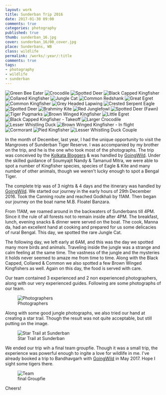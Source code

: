 ```yaml
---
layout: work
title: Sunderban Trip 2016
date: 2017-01-30 09:00
comments: true
categories: photography
published: true
thumb: sunderban_16.jpg
cover: sunderban_16/00_cover.jpg
place: Sunderbans, WB
class: wildlife
permalink: /works/:year/:title
comments: true
tags:
- photography
- wildlife
- sunderban
---
```


<p>
  <div class="fotorama" data-keyboard="true" data-arrows="true" data-click="true" data-swipe="true" data-autoplay="true" data-loop="true" data-allowfullscreen="native" data-nav="thumbs" data-fit="cover">
      <img src="/images/works/sunderban_16/001_green_bee_eater.jpg" alt="Green Bee Eater" data-caption="Green Bee Eater">
      <img src="/images/works/sunderban_16/002_crocodile.jpg" alt="Crocodile" data-caption="Crocodile">
      <img src="/images/works/sunderban_16/003_spotted_deer.jpg" alt="Spotted Deer" data-caption="Spotted Deer">
      <img src="/images/works/sunderban_16/004_black_capped_kingfisher.jpg" alt="Black Capped Kingfisher" data-caption="Black Capped Kingfisher">
      <img src="/images/works/sunderban_16/005_collared_kingfisher.jpg" alt="Collared Kingfisher" data-caption="Collared Kingfisher">
      <img src="/images/works/sunderban_16/006_jungle_cat.jpg" alt="Jungle Cat" data-caption="Jungle Cat">
      <img src="/images/works/sunderban_16/007_common_lapwing.jpg" alt="Common Redshank" data-caption="Common Redshank">
      <img src="/images/works/sunderban_16/008_great_egret.jpg" alt="Great Egret" data-caption="Great Egret">
      <img src="/images/works/sunderban_16/009_common_kingfisher.jpg" alt="Common Kingfisher" data-caption="Common Kingfisher">
      <img src="/images/works/sunderban_16/010_grey_headed_lapwing.jpg" alt="Grey Headed Lapwing" data-caption="Grey Headed Lapwing">
      <img src="/images/works/sunderban_16/011_crested_serpent_eagle.jpg" alt="Crested Serpent Eagle" data-caption="Crested Serpent Eagle">
      <img src="/images/works/sunderban_16/012_spotted_deer.jpg" alt="Spotted Deer" data-caption="Spotted Deer">
      <img src="/images/works/sunderban_16/013_brahmini_kite.jpg" alt="Brahminy Kite" data-caption="Brahminy Kite">
      <img src="/images/works/sunderban_16/014_red_junglefowl.jpg" alt="Red Junglefowl" data-caption="Red Junglefowl">
      <img src="/images/works/sunderban_16/014_spotted_deer_fawn.jpg" alt="Spotted Deer (Fawn)" data-caption="Spotted Deer (Fawn)">
      <img src="/images/works/sunderban_16/015_tiger_pugmarks.jpg" alt="Tiger Pugmarks" data-caption="Tiger Pugmarks">
      <img src="/images/works/sunderban_16/016_brown_winged_kingfisher.jpg" alt="Brown Winged Kingfisher" data-caption="Brown Winged Kingfisher">
      <img src="/images/works/sunderban_16/017_little_egret.jpg" alt="Little Egret" data-caption="Little Egret">
      <img src="/images/works/sunderban_16/018_black_capped_kingfisher_take_off.jpg" alt="Black Capped Kingfisher - Takeoff" data-caption="Black Capped Kingfisher - Takeoff">
      <img src="/images/works/sunderban_16/019_larger_crocodile.jpg" alt="Larger Crocodile" data-caption="Larger Crocodile">
      <img src="/images/works/sunderban_16/020_lesser_whistling_ducks.jpg" alt="Lesser Whistling Duck" data-caption="Lesser Whistling Duck">
      <img src="/images/works/sunderban_16/021_brown_winged_kingfisher_flight.jpg" alt="Brown Winged Kingfisher - In flight" data-caption="Brown Winged Kingfisher - In flight">
      <img src="/images/works/sunderban_16/022_cormorant.jpg" alt="Cormorant" data-caption="Cormorant">
      <img src="/images/works/sunderban_16/023_pied_kingfisher.jpg" alt="Pied Kingfisher" data-caption="Pied Kingfisher">
      <img src="/images/works/sunderban_16/025_lesser_whistling_couple.jpg" alt="Lesser Whistling Duck Couple" data-caption="Lesser Whistling Duck Couple">
  </div>
</p>

In the month of December, last year, I had the unique opportunity to visit the Mangroves of Sunderban Tiger Reserve. I was accompanied by my brother on the trip, and he is the one who took most of the photographs. The trip was conceived by the [Kolkata Bloggers](http://www.kolkatabloggers.com) & was handled by [GoingWild](http://goingwild.in/). Under the skilled guidance of Soumyajit Nandy & Tamanud Mitra, we were able to spot a number of Kingfisher species, species of Eagle & Kite and many number of other animals, though we weren't lucky enough to spot a Bengal Tiger.

The complete trip was of 3 nights & 4 days and the itinerary was handled by [GoingWild](http://goingwild.in/). We started our journey in the early hours of 29th December 2016. Took the Canning route and reached Godkhali by 11AM. Then began our journey on the boat name M.B. Floatel Banzara.

From 11AM, we roamed around in the backwaters of Sunderbans till 4PM. Since it the rule of all forests not to remain inside after 4PM. The breakfast, lunch, evening snacks & dinner were served on the boat. The cook, Manna da, had an excellent hand at cooking and prepared for us some delicacies of rural Bengal. This day, we spotted the rare Jungle Cat.

The following day, we left early at 6AM, and this was the day we spotted many more birds and animals. Traveling inside the jungle was a strange and calm feeling at the same time. The vastness of the jungle and the mysteries it holds never seemed to amaze me from time to time. Along with the Black Capped, Collared & Common we also spotted a few Brown Winged Kingfishers as well. Again on this day, the food is served with care.

Our team contained 3 experienced and 2 non experienced photographers, along with our very experienced guides. Following are some photographs of our team.

<figure>
  <img src="/images/works/sunderban_16/026_photography_team.jpg" alt="Photographers">
  <figcaption>Photographers</figcaption>
</figure>

Along with some good jungle photographs, we also tried our hand at creating a star trail. Though the result was not quite acceptable, but still putting on the image.

<figure>
  <img src="/images/works/sunderban_16/028_star_trail.jpg" alt="Star Trail at Sunderban">
  <figcaption>Star Trail at Sunderban</figcaption>
</figure>

We ended our trip wih a final team groupfie. Though it was a small trip, the experience was powerful enough to ingite a love for wildlife in me. I've already booked a trip to Bandhavgarh with [GoingWild](http://goingwild.in/) in May 2017. Hope I sight some tigers there.

<figure>
  <img src="/images/works/sunderban_16/027_team.jpg" alt="Team">
  <figcaption>final Groupfie</figcaption>
</figure>

Cheers!